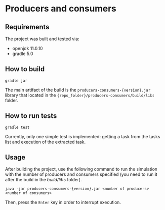 Producers and consumers
======================

Requirements
-------------
The project was built and tested via:
- openjdk 11.0.10
- gradle 5.0

How to build
------------
```
gradle jar
```

The main artifact of the build is the `producers-consumers-{version}.jar` library that located in the `{repo_folder}/producers-consumers/build/libs` folder.

How to run tests
-----------------
```
gradle test
```

Currently, only one simple test is implemented: getting a task from the tasks list and execution of the extracted task.

Usage
-----
After building the project, use the following command to run the simulation with the number of producers and consumers specified (you need to run it after the build in the _build/libs_ folder).
```
java -jar producers-consumers-{version}.jar <number of producers> <number of consumers>
```

Then, press the `Enter` key in order to interrupt execution.
